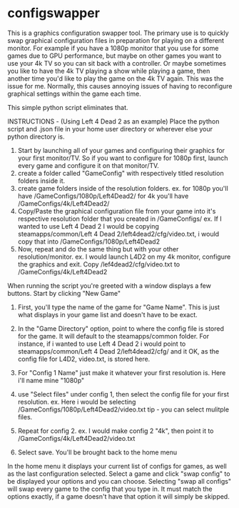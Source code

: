 # configswapper

This is a graphics configuration swapper tool. The primary use is to quickly swap graphical configuration files in preparation for playing on a different monitor.
For example if you have a 1080p monitor that you use for some games due to GPU performance, but maybe on other games you want to use your 4k TV so you can sit back with a controller.
Or maybe sometimes you like to have the 4k TV playing a show while playing a game, then another time you'd like to play the game on the 4k TV again.
This was the issue for me.
Normally, this causes annoying issues of having to reconfigure graphical settings within the game each time.

This simple python script eliminates that.

INSTRUCTIONS -
(Using Left 4 Dead 2 as an example)
Place the python script and .json file in your home user directory or wherever else your python directory is. 
1. Start by launching all of your games and configuring their graphics for your first monitor/TV. So if you want to configure for 1080p first, launch every game and configure it on that monitor/TV.
2. create a folder called "GameConfig" with respectively titled resolution folders inside it. 
3. create game folders inside of the resolution folders.
  ex. for 1080p you'll have /GameConfigs/1080p/Left4Dead2/
      for 4k you'll have /GameConfigs/4k/Left4Dead2/
4. Copy/Paste the graphical configuration file from your game into it's respective resolution folder that you created in /GameConfigs/
   ex. If I wanted to use Left 4 Dead 2 I would be copying steamapps/common/Left 4 Dead 2/left4dead2/cfg/video.txt, i would copy that into /GameConfigs/1080p/Left4Dead2
5. Now, repeat and do the same thing but with your other resolution/monitor.
   ex. I would launch L4D2 on my 4k monitor, configure the graphics and exit. Copy /lef4dead2/cfg/video.txt to /GameConfigs/4k/Left4Dead2


When running the script you're greeted with a window displays a few buttons. Start by clicking "New Game"

1. First, you'll type the name of the game for "Game Name". This is just what displays in your game list and doesn't have to be exact.

2. In the "Game Directory" option, point to where the config file is stored for the game. It will default to the steamapps/common folder.
  For instance, if i wanted to use Left 4 Dead 2 i would point to steamapps/common/Left 4 Dead 2/left4dead2/cfg/ and it OK, as the config file for L4D2, video.txt, is stored here. 

3. For "Config 1 Name" just make it whatever your first resolution is. Here i'll name mine "1080p"
4. use "Select files" under config 1, then select the config file for your first resolution.
   ex. Here i would be selecting /GameConfigs/1080p/Left4Dead2/video.txt
   tip - you can select mulitple files.
5. Repeat for config 2.
   ex. I would make config 2 "4k", then point it to /GameConfigs/4k/Left4Dead2/video.txt
6. Select save. You'll be brought back to the home menu

In the home menu it displays your current list of configs for games, as well as the last configuration selected.
Select a game and click "swap config" to be displayed your options and you can choose.
Selecting "swap all configs" will swap every game to the config that you type in. It must match the options exactly, if a game doesn't have that option it will simply be skipped.


